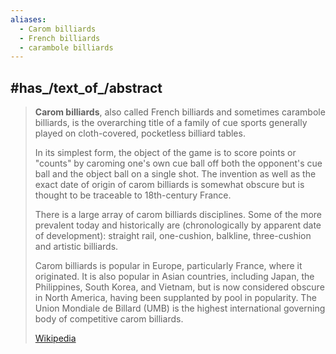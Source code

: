 ```yaml
---
aliases:
  - Carom billiards
  - French billiards 
  - carambole billiards
---
```



## #has_/text_of_/abstract 

> **Carom billiards**, also called French billiards and sometimes carambole billiards, 
> is the overarching title of a family of cue sports 
> generally played on cloth-covered, pocketless billiard tables. 
> 
> In its simplest form, the object of the game is to score points or "counts" by caroming one's own cue ball off both the opponent's cue ball and the object ball on a single shot. The invention as well as the exact date of origin of carom billiards is somewhat obscure but is thought to be traceable to 18th-century France.
>
> There is a large array of carom billiards disciplines. Some of the more prevalent today and historically are (chronologically by apparent date of development): straight rail, one-cushion, balkline, three-cushion and artistic billiards.
>
> Carom billiards is popular in Europe, particularly France, where it originated. It is also popular in Asian countries, including Japan, the Philippines, South Korea, and Vietnam, but is now considered obscure in North America, having been supplanted by pool in popularity. The Union Mondiale de Billard (UMB) is the highest international governing body of competitive carom billiards.
>
> [Wikipedia](https://en.wikipedia.org/wiki/Carom%20billiards) 

